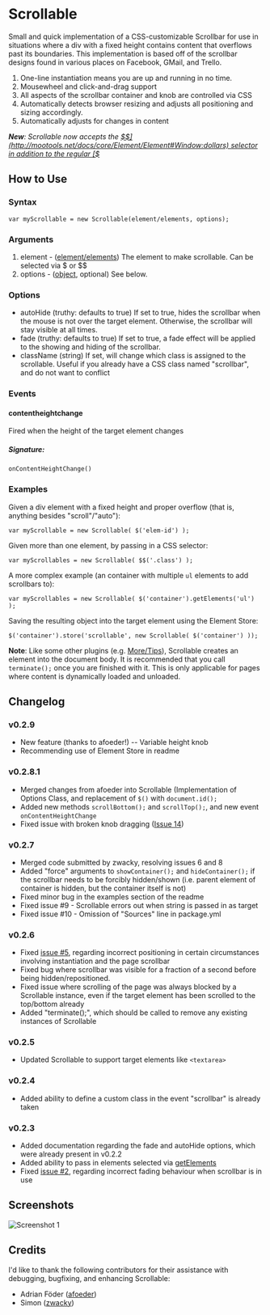 Scrollable
==========

Small and quick implementation of a CSS-customizable Scrollbar for use in situations where a div with a fixed height contains content that overflows past its boundaries.
This implementation is based off of the scrollbar designs found in various places on Facebook, GMail, and Trello.

1. One-line instantiation means you are up and running in no time.
2. Mousewheel and click-and-drag support
3. All aspects of the scrollbar container and knob are controlled via CSS
4. Automatically detects browser resizing and adjusts all positioning and sizing accordingly.
5. Automatically adjusts for changes in content

_**New**: Scrollable now accepts the [$$](http://mootools.net/docs/core/Element/Element#Window:dollars) selector in addition to the regular [$](http://mootools.net/docs/core/Element/Element#Window:dollar)_

How to Use
----------

### Syntax

	var myScrollable = new Scrollable(element/elements, options);

### Arguments

1. element - ([element/elements](http://mootools.net/docs/core/Element/Element)) The element to make scrollable. Can be selected via $ or $$
2. options - ([object](http://mootools.net/docs/core/Types/Object), optional) See below.

### Options
* autoHide (truthy: defaults to true) If set to true, hides the scrollbar when the mouse is not over the target element. Otherwise, the scrollbar will stay visible at all times.
* fade (truthy: defaults to true) If set to true, a fade effect will be applied to the showing and hiding of the scrollbar.
* className (string) If set, will change which class is assigned to the scrollable. Useful if you already have a CSS class named "scrollbar", and do not want to conflict

### Events

#### contentheightchange

Fired when the height of the target element changes

##### Signature:

    onContentHeightChange()

### Examples

Given a div element with a fixed height and proper overflow (that is, anything besides "scroll"/"auto"):

	var myScrollable = new Scrollable( $('elem-id') );

Given more than one element, by passing in a CSS selector:

	var myScrollables = new Scrollable( $$('.class') );

A more complex example (an container with multiple `ul` elements to add scrollbars to):

	var myScrollables = new Scrollable( $('container').getElements('ul') );

Saving the resulting object into the target element using the Element Store:

	$('container').store('scrollable', new Scrollable( $('container') ));

**Note**: Like some other plugins (e.g. [More/Tips](http://mootools.net/docs/more/Interface/Tips)), Scrollable creates an element into the document body. It is recommended that you call `terminate();` once you are finished with it. This is only applicable for pages where content is dynamically loaded and unloaded.

Changelog
---------

### v0.2.9
* New feature (thanks to afoeder!) -- Variable height knob
* Recommending use of Element Store in readme

### v0.2.8.1
* Merged changes from afoeder into Scrollable (Implementation of Options Class, and replacement of `$()` with `document.id();`
* Added new methods `scrollBottom();` and `scrollTop();`, and new event `onContentHeightChange`
* Fixed issue with broken knob dragging ([Issue 14](https://github.com/julianlam/Scrollable/pull/14))

### v0.2.7
* Merged code submitted by zwacky, resolving issues 6 and 8
* Added "force" arguments to `showContainer();` and `hideContainer();` if the scrollbar needs to be forcibly hidden/shown (i.e. parent element of container is hidden, but the container itself is not)
* Fixed minor bug in the examples section of the readme
* Fixed issue #9 - Scrollable errors out when string is passed in as target
* Fixed issue #10 - Omission of "Sources" line in package.yml

### v0.2.6
* Fixed [issue #5](https://github.com/julianlam/Scrollable/issues/5), regarding incorrect positioning in certain circumstances involving instantiation and the page scrollbar
* Fixed bug where scrollbar was visible for a fraction of a second before being hidden/repositioned.
* Fixed issue where scrolling of the page was always blocked by a Scrollable instance, even if the target element has been scrolled to the top/bottom already
* Added "terminate();", which should be called to remove any existing instances of Scrollable

### v0.2.5
* Updated Scrollable to support target elements like `<textarea>`

### v0.2.4
* Added ability to define a custom class in the event "scrollbar" is already taken

### v0.2.3
* Added documentation regarding the fade and autoHide options, which were already present in v0.2.2
* Added ability to pass in elements selected via [getElements](http://mootools.net/docs/core/Element/Element#Element:getElements)
* Fixed [issue #2](https://github.com/julianlam/Scrollable/issues/2), regarding incorrect fading behaviour when scrollbar is in use

Screenshots
-----------

![Screenshot 1](http://i.imgur.com/ZKXbK.png)

Credits
-------

I'd like to thank the following contributors for their assistance with debugging, bugfixing, and enhancing Scrollable:

* Adrian Föder ([afoeder](https://github.com/afoeder))
* Simon ([zwacky](https://github.com/zwacky))
